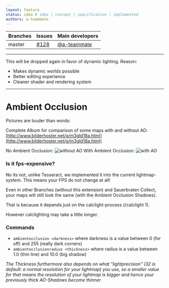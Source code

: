 ```yaml
---
layout: feature
status: idea # idea | concept | specification | implemented
authors: a-teammate
---
```


Branches | Issues | Main developers
--- | --- | --- 
master |  [#128](/inexorgame/code/pull/128) | [@a-teammate](/a-teammate)

------------
This will be dropped again in favor of dynamic lighting.
Reason:
* Makes dynamic worlds possible
* Better editing experience
* Cleaner shader and rendering system
------------

# Ambient Occlusion

Pictures are louder than words:

Complete Album for comparison of some maps with and without AO: [http://www.bilderhoster.net/g/m3gld18a.html](http://www.bilderhoster.net/g/m3gld18a.html)

No Ambient Occlusion:
![without AO](http://www.bilderhoster.net/safeforgallerie/5wchcazj.jpg)
With Ambient Occlusion:
![with AO](http://www.bilderhoster.net/safeforgallerie/cs8y55xn.jpg)

### Is it fps-expensive?
No its not, unlike Tesseract, we implemented it into the current lightmap-system. 
This means your FPS do not change at all!


Even in other Branches (without this extension) and Sauerbraten Collect, your maps will still look the same (with the Ambient Occlusion Shadows). 

That is because it depends just on the calclight-process (/calclight 1).

However calclighting may take a little longer. 

### Commands
* `ambientocclusion <darkness>` where darkness is a value between 0 (for off) and 255 (really dark corners)
* `ambientocclusionradius <thickness>` where radius is a value between 1.0 (thin line) and 10.0 (big shadow)

_The Thickness furthermore also depends on what "lightprecision" (32 is default: a normal resolution for your lightmap) you use, so a smaller value for that means the resolution of your lightmap is bigger and hence your  previously thick AO-Shadows become thinner._
 
